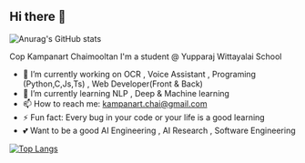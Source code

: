 ## Hi there 👋
![Anurag's GitHub stats](https://github-readme-stats.vercel.app/api?username=copninich&show_icons=true&theme=dracula)

Cop Kampanart Chaimooltan I'm a student @ Yupparaj Wittayalai School

- 🔭 I’m currently working on OCR , Voice Assistant , Programing (Python,C,Js,Ts) , Web Developer(Front & Back)
- 🌱 I’m currently learning NLP , Deep & Machine learning 
- 📫 How to reach me: kampanart.chai@gmail.com
- ⚡ Fun fact: Every bug in your code or your life is a good learning
- 💕 Want to be a good AI Engineering , AI Research , Software Engineering


[![Top Langs](https://github-readme-stats.vercel.app/api/top-langs/?username=copninich&layout=compact)](https://github.com/anuraghazra/github-readme-stats)

